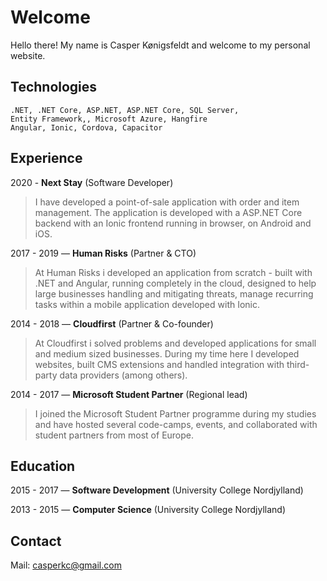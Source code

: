 # Welcome

Hello there! My name is Casper Kønigsfeldt and welcome to my personal website.

## Technologies
```
.NET, .NET Core, ASP.NET, ASP.NET Core, SQL Server,
Entity Framework,, Microsoft Azure, Hangfire
Angular, Ionic, Cordova, Capacitor
```

## Experience

2020 - **Next Stay** (Software Developer)

> I have developed a point-of-sale application with order and item management. The application is developed with a ASP.NET Core backend with an Ionic frontend running in browser, on Android and iOS.

2017 - 2019 — **Human Risks** (Partner & CTO)
 
> At Human Risks i developed an application from scratch - built with .NET and Angular, running completely in the cloud, designed to help large businesses handling and mitigating threats, manage recurring tasks within a mobile application developed with Ionic.

2014 - 2018 — **Cloudfirst** (Partner & Co-founder)

> At Cloudfirst i solved problems and developed applications for small and medium sized businesses. During my time here I developed websites, built CMS extensions and handled integration with third-party data providers (among others).

2014 - 2017 — **Microsoft Student Partner** (Regional lead)

> I joined the Microsoft Student Partner programme during my studies and have hosted several code-camps, events, and collaborated with student partners from most of Europe.

## Education

2015 - 2017 — **Software Development** (University College Nordjylland)

2013 - 2015 — **Computer Science** (University College Nordjylland)

## Contact

Mail: casperkc@gmail.com
